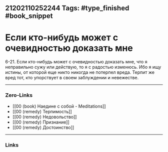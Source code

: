 21202110252244
Tags: #type_finished #book_snippet 
---
# Если кто-нибудь может с очевидностью доказать мне

 6-21. Если кто-нибудь может с очевидностью доказать мне, что я неправильно сужу или действую, то я с радостью изменюсь. Ибо я ищу истины, от которой еще никто никогда не потерпел вреда. Терпит же вред тот, кто упорствует в своем заблуждении и невежестве. 

---
### Zero-Links
 - [[00 (book) Наедине с собой - Meditations]]
 - [[00 (remedy) Терпимость]]
 - [[00 (remedy) Недовольство]]
 - [[00 (remedy) Признание]]
 - [[00 (remedy) Достоинство]]
---
### Links
